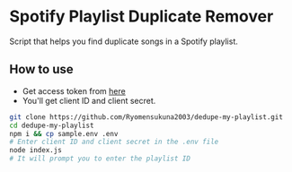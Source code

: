 # Spotify Playlist Duplicate Remover

Script that helps you find duplicate songs in a Spotify playlist.

## How to use

- Get access token from [here](https://developer.spotify.com/dashboard)
- You'll get client ID and client secret.

```bash
git clone https://github.com/Ryomensukuna2003/dedupe-my-playlist.git
cd dedupe-my-playlist
npm i && cp sample.env .env 
# Enter client ID and client secret in the .env file
node index.js
# It will prompt you to enter the playlist ID
```

